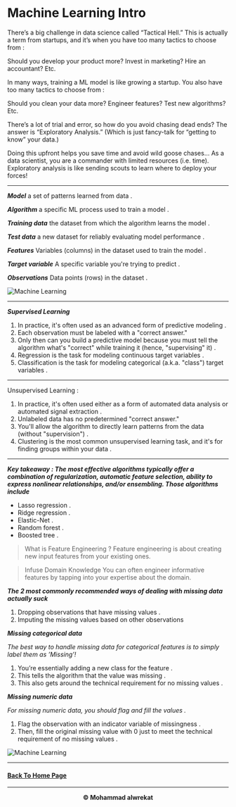 # Machine Learning Intro


There’s a big challenge in data science called “Tactical Hell.” This is actually a term from startups, and it’s when you have too many tactics to choose from :

Should you develop your product more? Invest in marketing? Hire an accountant? Etc.

In many ways, training a ML model is like growing a startup. You also have too many tactics to choose from :

Should you clean your data more? Engineer features? Test new algorithms? Etc.

There’s a lot of trial and error, so how do you avoid chasing dead ends? The answer is “Exploratory Analysis.” (Which is just fancy-talk for “getting to know” your data.)

Doing this upfront helps you save time and avoid wild goose chases… As a data scientist, you are a commander with limited resources (i.e. time). Exploratory analysis is like sending scouts to learn where to deploy your forces!

---
***Model*** a set of patterns learned from data .

***Algorithm*** a specific ML process used to train a model .

***Training data*** the dataset from which the algorithm learns the model . 

***Test data*** a new dataset for reliably evaluating model performance .

***Features*** Variables (columns) in the dataset used to train the model .

***Target variable*** A specific variable you're trying to predict .

***Observations*** Data points (rows) in the dataset .


![Machine Learning](https://www.iberdrola.com/wcorp/gc/prod/en_US/comunicacion/machine_learning_mult_1_res/machine_learning_746x419.jpg)


---
***Supervised Learning***

1. In practice, it's often used as an advanced form of predictive modeling .
2. Each observation must be labeled with a "correct answer."
3. Only then can you build a predictive model because you must tell the algorithm what's "correct" while training it (hence, "supervising" it) .
4. Regression is the task for modeling continuous target variables .
5. Classification is the task for modeling categorical (a.k.a. "class") target variables .

---
Unsupervised Learning :

1. In practice, it's often used either as a form of automated data analysis or automated signal extraction .
2. Unlabeled data has no predetermined "correct answer."
3. You'll allow the algorithm to directly learn patterns from the data (without "supervision") .
4. Clustering is the most common unsupervised learning task, and it's for finding groups within your data .

---
***Key takeaway : The most effective algorithms typically offer a combination of regularization, automatic feature selection, ability to express nonlinear relationships, and/or ensembling. Those algorithms include***

- Lasso regression .
- Ridge regression .
- Elastic-Net .
- Random forest .
- Boosted tree .


> What is Feature Engineering ? Feature engineering is about creating new input features from your existing ones.


> Infuse Domain Knowledge You can often engineer informative features by tapping into your expertise about the domain.


***The 2 most commonly recommended ways of dealing with missing data actually suck***

1. Dropping observations that have missing values .
2. Imputing the missing values based on other observations

***Missing categorical data***

*The best way to handle missing data for categorical features is to simply label them as ’Missing’!*

1. You’re essentially adding a new class for the feature .
2. This tells the algorithm that the value was missing .
3. This also gets around the technical requirement for no missing values .

***Missing numeric data***

*For missing numeric data, you should flag and fill the values .*

1. Flag the observation with an indicator variable of missingness .
2. Then, fill the original missing value with 0 just to meet the technical requirement of no missing values .


![Machine Learning](https://www.simplilearn.com/ice9/free_resources_article_thumb/Deep-Learning-vs-Machine-Learning.jpg)


---
#### [Back To Home Page](https://mhmadwrekat.github.io/reading-notes)

---
<b>
<p align="center">
© Mohammad alwrekat
</p>